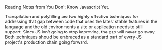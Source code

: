 Reading Notes from You Don't Know Javascript Yet. 

Transpilation and polyfilling are two highly effective techniques for addressing that gap between code 
that uses the latest stable features in the language and the old environments a site or application needs 
to still support. Since JS isn't going to stop improving, the gap will never go away. Both techniques 
should be embraced as a standard part of every JS project's production chain going forward.
